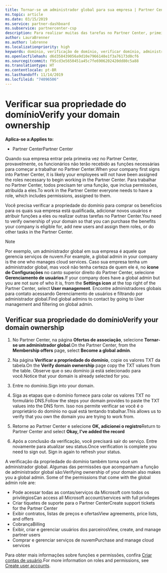 ```yaml
---
title: Tornar-se um administrador global para sua empresa | Partner Center
ms.topic: article
ms.date: 03/15/2019
ms.service: partner-dashboard
ms.subservice: partnercenter-csp
description: Para realizar muitas das tarefas no Partner Center, primeiro, você precisa verificar a propriedade do domínio. Muitas tarefas do Partner Center exigem um administrador global. Caso sua empresa ainda não tenha um administrador, você poderá se tornar um.
author: LauraBrenner
ms.author: labrenne
ms.localizationpriority: high
keywords: domínio, verificação de domínio, verificar domínio, administrador global, funções de usuário, permissões
ms.openlocfilehash: d6d358439056a9d10e7966148e1f3a76173d0cf6
ms.sourcegitcommit: f95cd3e5650451a45c7fe6906202420dd80c5a88
ms.translationtype: HT
ms.contentlocale: pt-BR
ms.lasthandoff: 11/14/2019
ms.locfileid: "74096506"
---
```

# <a name="verify-your-domain-ownership"></a><span data-ttu-id="d6808-105">Verificar sua propriedade do domínio</span><span class="sxs-lookup"><span data-stu-id="d6808-105">Verify your domain ownership</span></span>

<span data-ttu-id="d6808-106">**Aplica-se a:**</span><span class="sxs-lookup"><span data-stu-id="d6808-106">**Applies to:**</span></span>

- <span data-ttu-id="d6808-107">Partner Center</span><span class="sxs-lookup"><span data-stu-id="d6808-107">Partner Center</span></span>

<span data-ttu-id="d6808-108">Quando sua empresa entrar pela primeira vez no Partner Center, provavelmente, os funcionários não terão recebido as funções necessárias para começar a trabalhar no Partner Center.</span><span class="sxs-lookup"><span data-stu-id="d6808-108">When your company first signs into Partner Center, it is likely your employees will not have been assigned the roles necessary to begin working in the Partner Center.</span></span> <span data-ttu-id="d6808-109">Para trabalhar no Partner Center, todos precisam ter uma função, que inclua permissões, atribuída a eles.</span><span class="sxs-lookup"><span data-stu-id="d6808-109">To work in the Partner Center everyone needs to have a role, which includes permissions, assigned to them.</span></span>  

<span data-ttu-id="d6808-110">Você precisa verificar a propriedade do domínio para comprar os benefícios para os quais sua empresa está qualificada, adicionar novos usuários e atribuir funções a eles ou realizar outras tarefas no Partner Center.</span><span class="sxs-lookup"><span data-stu-id="d6808-110">You need to verify ownership of your domain so that you can purchase the benefits your company is eligible for, add new users and assign them roles, or do other tasks in the Partner Center.</span></span> 

>[!Note]
><span data-ttu-id="d6808-111">Por exemplo, um administrador global em sua empresa é aquele que gerencia serviços de nuvem.</span><span class="sxs-lookup"><span data-stu-id="d6808-111">For example, a global admin in your company is the one who manages cloud services.</span></span> <span data-ttu-id="d6808-112">Caso sua empresa tenha um administrador global, mas você não tenha certeza de quem ele é, no **ícone de Configurações** no canto superior direito do Partner Center, selecione **Gerenciamento de usuários**.</span><span class="sxs-lookup"><span data-stu-id="d6808-112">If your company does have a global admin but you are not sure of who it is, from the **Settings icon** at the top right of the Partner Center, select **User management**.</span></span> <span data-ttu-id="d6808-113">Encontre administradores globais para contato acessando Gerenciamento de usuários e filtrando por administrador global.</span><span class="sxs-lookup"><span data-stu-id="d6808-113">Find global admins to contact by going to User management and filtering on global admin.</span></span>

## <a name="verify-your-domain-ownership"></a><span data-ttu-id="d6808-114">Verificar sua propriedade do domínio</span><span class="sxs-lookup"><span data-stu-id="d6808-114">Verify your domain ownership</span></span>

1. <span data-ttu-id="d6808-115">No Partner Center, na página **Ofertas de associação**, selecione **Tornar-se um administrador global**.</span><span class="sxs-lookup"><span data-stu-id="d6808-115">On the Partner Center, from the **Membership offers** page, select **Become a global admin**.</span></span> 

2. <span data-ttu-id="d6808-116">Na página **Verificar a propriedade do domínio**, copie os valores TXT da tabela.</span><span class="sxs-lookup"><span data-stu-id="d6808-116">On the **Verify domain ownership** page copy the TXT values from the table.</span></span> <span data-ttu-id="d6808-117">Observe que o seu domínio já está selecionado para você.</span><span class="sxs-lookup"><span data-stu-id="d6808-117">Notice that your domain is already selected for you.</span></span>

3. <span data-ttu-id="d6808-118">Entre no domínio.</span><span class="sxs-lookup"><span data-stu-id="d6808-118">Sign into your domain.</span></span> 

4. <span data-ttu-id="d6808-119">Siga as etapas que o domínio fornece para colar os valores TXT no formulário DNS.</span><span class="sxs-lookup"><span data-stu-id="d6808-119">Follow the steps your domain provides to paste the TXT values into the DNS form.</span></span>  <span data-ttu-id="d6808-120">Isso nos permite verificar se você é o proprietário do domínio no qual está tentando trabalhar.</span><span class="sxs-lookup"><span data-stu-id="d6808-120">This allows us to verify that you own the domain you are trying to work from.</span></span>

5. <span data-ttu-id="d6808-121">Retorne ao Partner Center e selecione **OK, adicionei o registro**</span><span class="sxs-lookup"><span data-stu-id="d6808-121">Return to Partner Center and select **Okay, I've added the record**</span></span>

6. <span data-ttu-id="d6808-122">Após a conclusão da verificação, você precisará sair do serviço. Entre novamente para atualizar seu status.</span><span class="sxs-lookup"><span data-stu-id="d6808-122">Once verification is complete you need to sign out. Sign in again to refresh your status.</span></span> 

<span data-ttu-id="d6808-123">A verificação da propriedade do domínio também torna você um administrador global. Algumas das permissões que acompanham a função de administrador global são:</span><span class="sxs-lookup"><span data-stu-id="d6808-123">Verifying ownership of your domain also makes you a global admin. Some of the permissions that come with the global admin role are:</span></span>

- <span data-ttu-id="d6808-124">Pode acessar todas as contas/serviços da Microsoft com todos os privilégios</span><span class="sxs-lookup"><span data-stu-id="d6808-124">Can access all Microsoft account/services with full privileges</span></span> 
- <span data-ttu-id="d6808-125">Criar tíquetes de suporte para o Partner Center</span><span class="sxs-lookup"><span data-stu-id="d6808-125">Create support tickets for the Partner Center</span></span>
- <span data-ttu-id="d6808-126">Exibir contratos, listas de preços e ofertas</span><span class="sxs-lookup"><span data-stu-id="d6808-126">View agreements, price lists, and offers</span></span>
- <span data-ttu-id="d6808-127">Cobrança</span><span class="sxs-lookup"><span data-stu-id="d6808-127">Billing</span></span>
- <span data-ttu-id="d6808-128">Exibir, criar e gerenciar usuários dos parceiros</span><span class="sxs-lookup"><span data-stu-id="d6808-128">View, create, and manage partner users</span></span>
- <span data-ttu-id="d6808-129">Comprar e gerenciar serviços de nuvem</span><span class="sxs-lookup"><span data-stu-id="d6808-129">Purchase and manage cloud services</span></span>

<span data-ttu-id="d6808-130">Para obter mais informações sobre funções e permissões, confira [Criar contas de usuário](create-user-accounts-and-set-permissions.md).</span><span class="sxs-lookup"><span data-stu-id="d6808-130">For more information on roles and permissions, see [Create user accounts](create-user-accounts-and-set-permissions.md).</span></span> 